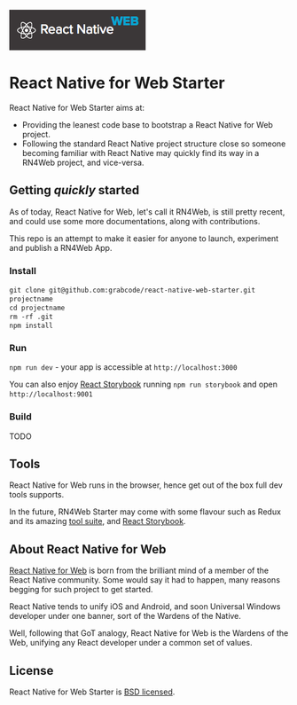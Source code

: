 ![React Native Web](/app/assets/react-native-web.png "Logo React Native Web")

# React Native for Web Starter

React Native for Web Starter aims at:
- Providing the leanest code base to bootstrap a React Native for Web project.
- Following the standard React Native project structure close so someone becoming familiar with React Native may quickly find its way in a RN4Web project, and vice-versa.


## Getting *quickly* started

As of today, React Native for Web, let's call it RN4Web, is still pretty recent, and could use some more documentations, along with contributions.

This repo is an attempt to make it easier for anyone to launch, experiment and publish a RN4Web App.

### Install
```
git clone git@github.com:grabcode/react-native-web-starter.git projectname
cd projectname
rm -rf .git
npm install
```

### Run
`npm run dev` - your app is accessible at `http://localhost:3000`

You can also enjoy [React Storybook](https://github.com/kadirahq/react-storybook) running `npm run storybook` and open `http://localhost:9001`


### Build
TODO

## Tools

React Native for Web runs in the browser, hence get out of the box full dev tools supports.

In the future, RN4Web Starter may come with some flavour such as Redux and its amazing [tool suite](https://github.com/gaearon/redux-devtools), and [React Storybook](https://github.com/kadirahq/react-storybook).

## About React Native for Web

[React Native for Web](https://github.com/necolas/react-native-web) is born from the brilliant mind of a member of the React Native community. Some would say it had to happen, many reasons begging for such project to get started.

React Native tends to unify iOS and Android, and soon Universal Windows developer under one banner, sort of the Wardens of the Native.

Well, following that GoT analogy, React Native for Web is the Wardens of the Web, unifying any React developer under a common set of values.

## License

React Native for Web Starter is [BSD licensed](LICENSE).
